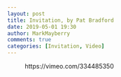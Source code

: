 ```yaml
---
layout: post
title: Invitation, by Pat Bradford
date: 2019-05-01 19:30
author: MarkMayberry
comments: true
categories: [Invitation, Video]
---
```

<!-- wp:core-embed/vimeo {"url":"https://vimeo.com/334485350","type":"video","providerNameSlug":"vimeo","className":"wp-embed-aspect-4-3 wp-has-aspect-ratio"} -->
<figure class="wp-block-embed-vimeo wp-block-embed is-type-video is-provider-vimeo wp-embed-aspect-4-3 wp-has-aspect-ratio"><div class="wp-block-embed__wrapper">
https://vimeo.com/334485350
</div></figure>
<!-- /wp:core-embed/vimeo -->
